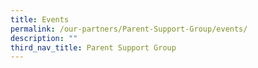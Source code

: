 ```yaml
---
title: Events
permalink: /our-partners/Parent-Support-Group/events/
description: ""
third_nav_title: Parent Support Group
---
```

